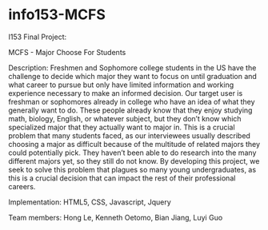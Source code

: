 info153-MCFS
============

I153 Final Project:

MCFS - Major Choose For Students

Description:
Freshmen and Sophomore college students in the US have the challenge to decide which major they want 
to focus on until graduation and what career to pursue but only have limited information and working 
experience necessary to make an informed decision. Our target user is freshman or sophomores already 
in college who have an idea of what they generally want to do. These people already know that they 
enjoy studying math, biology, English, or whatever subject, but they don’t know which specialized major
that they actually want to major in. This is a crucial problem that many students faced, as our interviewees
usually described choosing a major as difficult because of the multitude of related majors they could 
potentially pick. They haven’t been able to do research into the many different majors yet, so they 
still do not know. By developing this project, we seek to solve this problem that plagues so many young
undergraduates, as this is a crucial decision that can impact the rest of their professional careers. 

Implementation: 
HTML5, CSS, Javascript, Jquery

Team members:
Hong Le, Kenneth Oetomo, Bian Jiang, Luyi Guo
